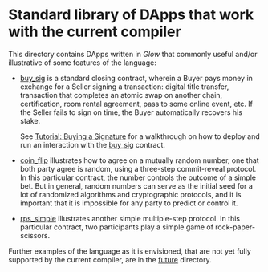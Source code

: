 # Standard library of DApps that work with the current compiler

This directory contains DApps written in *Glow* that commonly useful
and/or illustrative of some features of the language:

* [buy_sig](buy_sig.glow) is a standard closing contract,
  wherein a Buyer pays money in exchange for a Seller signing a transaction:
  digital title transfer, transaction that completes an atomic swap on another chain,
  certification, room rental agreement, pass to some online event, etc.
  If the Seller fails to sign on time, the Buyer automatically recovers his stake.
  
  See [Tutorial: Buying a Signature](buy_sig.md) for a walkthrough on how to deploy
  and run an interaction with the [buy_sig](buy_sig.glow) contract.

* [coin_flip](coin_flip.glow) illustrates how to agree on a mutually random number,
  one that both party agree is random, using a three-step commit-reveal protocol.
  In this particular contract, the number controls the outcome of a simple bet.
  But in general, random numbers can serve as the initial seed for a lot of
  randomized algorithms and cryptographic protocols, and it is important that
  it is impossible for any party to predict or control it.

* [rps_simple](rps_simple.glow) illustrates another simple multiple-step protocol.
  In this particular contract, two participants play a simple game of rock-paper-scissors.

Further examples of the language as it is envisioned, that are not yet fully supported
by the current compiler, are in the [future](../future/) directory.

